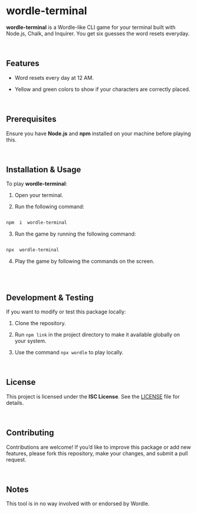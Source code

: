 
#  wordle-terminal

  

**wordle-terminal** is a Wordle-like CLI game for your terminal built with Node.js, Chalk, and Inquirer. You get six guesses the word resets everyday.

  

<br>

  

##  Features

  

- Word resets every day at 12 AM.

- Yellow and green colors to show if your characters are correctly placed.

  

<br>

  

##  Prerequisites

  

Ensure you have **Node.js** and **npm** installed on your machine before playing this.

  

<br>

  

##  Installation & Usage

  

To play **wordle-terminal**:

  

1. Open your terminal.

  

2. Run the following command:

```bash

npm  i  wordle-terminal

```

  

3. Run the game by running the following command:

```bash

npx  wordle-terminal

```

4. Play the game by following the commands on the screen.

<br>

  

<br>

  

##  Development & Testing

  

If you want to modify or test this package locally:

  

1. Clone the repository.

2. Run `npm link` in the project directory to make it available globally on your system.

3. Use the command `npx wordle` to play locally.

  

<br>

  

##  License

  

This project is licensed under the **ISC License**. See the [LICENSE](LICENSE) file for details.

  

<br>

  

##  Contributing

  

Contributions are welcome! If you’d like to improve this package or add new features, please fork this repository, make your changes, and submit a pull request.

<br>

  

##  Notes

  

This tool is in no way involved with or endorsed by Wordle.